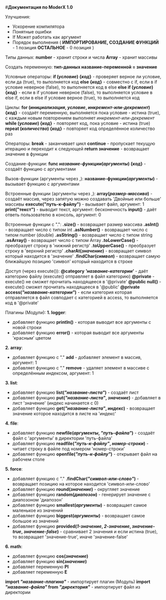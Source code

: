 #**Документация по ModerX 1.0**

Улучшения:
- Ускорение компилятора
- Понятные ошибки
- If Может работать как аргумент
- Порядок выполнения (
	**ИМПОРТИРОВАНИЕ, СОЗДАНИЕ ФУНКЦИЙ** - 1 позиция
	**ОСТАЛЬНОЕ** - 0 позиция 
)

Типы данных:
**number** - хранит строки и числа
**Array** - хранит массивы

Создать переменную:
**тип-данных название-переменной = значение**

Условные операторы:
**if (_условие_) {_код_}** - проверяет верное ли условие, если да (true), то выполняется код
**else {_код_}** - совместно с if, если в if условие неверное (false), то выполняется код в else
**else if (_условие_) {_код_}** - если в if условие неверное (false), то выполняется условие в else if, если в else if условие верное (true), то выполняется код

Циклы:
**for (_инициализация_, _условие_, _инкремент-или-декремент_) {_код_}** - создаёт переменную, выполняется пока условие - истина (true), с каждым новым повторением выполняет _инкремент-или-декремент_
**while (_условие_) {_код_}** - повторяет код, пока условие - истина (true)
**repeat (_количество_) {_код_}** - повторяет код определённое количество раз 

Операторы:
**break** - заканчивает цикл
**continue** - пропускает текущую итерацию и переходит к следующей
**return значение** - возвращает значение в функции

Создание-функции:
**func _название-функции_(_аргументы_) {_код_}** - создаёт функцию с аргументами

Вызов-функции (аргументы через ,):
**название-функции(_аргументы_)** - вызывает функцию с аргументами

Встроенные функции (аргументы через ,):
**array(_размер-массива_)** - создаёт массив, через запятую можно создавать 'Двойные или больше' массивы
**execute("путь-к-файлу")** - вызывает файл, аргумент: 1
**print("текст")** - выводит текст, аргумент: бесконечность
**input()** - даёт ответь пользователю в консоль, аргумент: 0

Встроенные функции с ".":
**.size()** - возвращает размер массива
**.asInt()** - возвращает число с типом int
**.asNumber()** - возвращает число с типом number (double)
**.asString()** - возвращает число с типом string
**.asArray()** - возвращает число с типом Array
**.toLowerCase()** - преобразует строку в 'нижний регистр'
**.toUpperCase()** - преобразует строку в 'верхний регистр'
**.charAt(_значение_)** - возвращает символ который находится в 'значение'
**.findChar(_символ_)** - возвращает самую ближайшую позицию 'символ' который находится в строке

Доступ (через execute()):
**@category _'название-категории'_** - даёт категорию файлу (execute() отправляет в файл категорию)
**@private** - execute() не сможет прочитать находящееся в '@private'
**@public null()** - execute() сможет прочитать находящееся в '@public'
**@private access(_"назввание-категории"_)** - если категория которая отправляется в файл совподает с категорией в access, то выполняется код в '@private'
 
Плагины (Модули):
**1. logger**:
- добавляет функцию **println()** - которая выводит все аргументы с новой строки
- добавляет функцию **error()** - которая выводит все аргументы 'красным' цветом

**2. array**:
- добавляет функцию с "." **add** - добавляет элемент в массив, аргумент: 1
- добавляет функцию с "." **remove** - удаляет элемент в массиве с определённым индексом, аргумент: 1


**3. list**:
- добавляет функцию **list(_"название-листа"_)** - создаёт лист
- добавляет функцию **put(_"название-листа"_, _значение_)** - добавляет в лист 'значение' (индекс начинается с 0)
- добавляет функцию **get(_"название-листа"_, _индекс_)** - возвращает значение которое находится в листе на 'индекс'

**4. file**:
- добавляет функцию **newfile(_аргументы_, _"путь-файла"_)** - создаёт файл с 'аргументы' в директории 'путь-файла'
- добавляет функцию **readfile(_"путь-к-файлу"_, _номер-строки_)** - читает строку в файле под номером 'номер-строки'
- добавляет функцию **openfile(_"путь-к-файлу"_)** - открывает файл на рабочем столе

**5. force**:
- добавляет функцию с "." **.findChar(_"символ-или-слово"_)** - возвращает позицию на которое находится 'символ-или-слово'
- добавляет функцию **round(_значение_)** - округляет значение
- добавляет функцию **random(_диапозон_)** - генерирует значение с диапозоном 'диапозон'
- добавляет функцию **smallest(_аргументы_)** - возвращает самое маленькое из значений
- добавляет функцию **biggest(_аргументы_)** - возвращает самое большое из значений
- добавляет функцию **provided(_1-значение_, _2-значение_, _значение-true_, _значение-false_)** - сравнивает 2 значения и если истина (true), то возвращает 'значение-true', иначе 'значение-false'

**6. math**:
- добавляет функцию **cos(_значение_)**
- добавляет функцию **sin(_значение_)**
- добавляет переменную **PI**
- добавляет переменную **E**

**import _"название-плагина"_** - импортирует плагин (Модуль)
**import _"название-файла"_ from _"директория"_** - импортирует файл из директории
